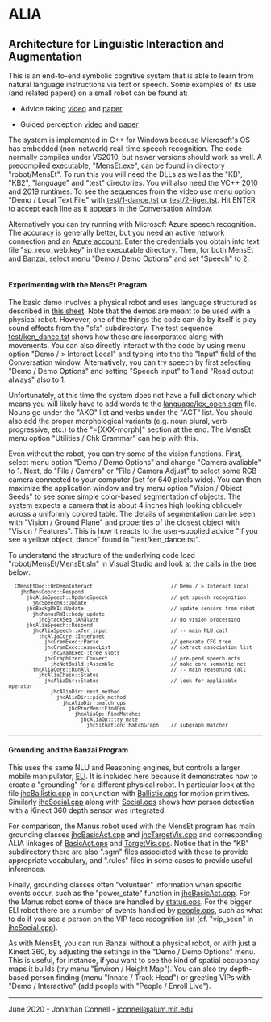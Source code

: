 # ALIA
## Architecture for Linguistic Interaction and Augmentation

This is an end-to-end symbolic cognitive system that is able to learn from natural language instructions via text or speech. Some examples of its use (and related papers) on a small robot can be found at:

* Advice taking [video](https://youtu.be/EjzdjWy3SKM) and [paper](https://arxiv.org/abs/1911.09782)

* Guided perception [video](https://youtu.be/jZT1muSBjoc) and [paper](https://arxiv.org/abs/1911.11620)

The system is implemented in C++ for Windows because Microsoft's OS has embedded (non-network) real-time speech recognition. The code normally compiles under VS2010, but newer versions should work as well. A precompiled executable, "MensEt.exe", can be found in directory "robot/MensEt". To run this you will need the DLLs as well as the "KB", "KB2", "language" and "test" directories. You will also need the VC++ [2010](https://download.microsoft.com/download/3/2/2/3224B87F-CFA0-4E70-BDA3-3DE650EFEBA5/vcredist_x64.exe) and [2019](https://aka.ms/vs/16/release/vc_redist.x64.exe) runtimes. To see the sequences from the video use menu option "Demo / Local Text File" with [test/1-dance.tst](robot/MensEt/test/1-dance.tst) or [test/2-tiger.tst](robot/MensEt/test/2-tiger.tst). Hit ENTER to accept each line as it appears in the Conversation window.

Alternatively you can try running with Microsoft Azure speech recognition. The accuracy is generally better, but you need an active network connection and an [Azure account](https://ms.portal.azure.com/#create/Microsoft.CognitiveServicesSpeechServices). Enter the credentials you obtain into text file "sp_reco_web.key" in the executable directory. Then, for both MensEt and Banzai, select menu "Demo / Demo Options" and set "Speech" to 2. 

---

#### Experimenting with the MensEt Program

The basic demo involves a physical robot and uses language structured as described in [this sheet](robot/MensEt/test/Robot_Dialog.pdf).
Note that the demos are meant to be used with a physical robot. However, one of the things the code can do by itself is play sound effects from the "sfx" subdirectory. The test sequence [test/ken_dance.tst](robot/MensEt/test/ken_dance.tst) shows how these are incorporated along with movements. 
You can also directly interact with the code by using menu option "Demo / > Interact Local" and typing into the the "Input" field of the Conversation window. Alternatively, you can try speech by first selecting "Demo / Demo Options" and setting "Speech input" to 1 and "Read output always" also to 1. 

Unfortunately, at this time the system does not have a full dictionary which means you will likely have to add words to the [language/lex_open.sgm](robot/MensEt/language/lex_open.sgm) file. Nouns go under the "AKO" list and verbs under the "ACT" list. You should also add the proper morphological variants (e.g. noun plural, verb progressive, etc.) to the "=[XXX-morph]" section at the end. The MensEt menu option "Utilities / Chk Grammar" can help with this. 

Even without the robot, you can try some of the vision functions. First, select menu option "Demo / Demo Options" and change "Camera avaliable" to 1. Next, do "File / Camera" or "File / Camera Adjust" to select some RGB camera connected to your computer (set for 640 pixels wide). You can then maximize the application window and try menu option "Vision / Object Seeds" to see some simple color-based segmentation of objects. The system expects a camera that is about 4 inches high looking obliquely across a uniformly colored table. The details of segmentation can be seen with "Vision / Ground Plane" and properties of the closest object with "Vision / Features". This is how it reacts to the user-supplied advice "If you see a yellow object, dance" found in "test/ken_dance.tst".

To understand the structure of the underlying code load "robot/MensEt/MensEt.sln" in Visual Studio and look at the calls in the tree below:

<sub>

```
  CMensEtDoc::OnDemoInteract                          // Demo / > Interact Local
    jhcMensCoord::Respond
      jhcAliaSpeech::UpdateSpeech                     // get speech recognition
        jhcSpeechX::Update
      jhcBackgRWI::Update                             // update sensors from robot
        jhcManusRWI::body_update
          jhcStackSeg::Analyze                        // do vision processing
      jhcAliaSpeech::Respond                        
        jhcAliaSpeech::xfer_input                     // -- main NLU call
          jhcAliaCore::Interpret
            jhcGramExec::Parse                        // generate CFG tree
            jhcGramExec::AssocList                    // extract association list
              jhcGramExec::tree_slots
            jhcGraphizer::Convert                     // pre-pend speech acts
              jhcNetBuild::Assemble                   // make core semantic net
        jhcAliaCore::RunAll                           // -- main reasoning call
          jhcAliaChain::Status 
            jhcAliaDir::Status                        // look for applicable operator
              jhcAliaDir::next_method
                jhcAliaDir::pick_method
                  jhcAliaDir::match_ops
                    jhcProcMem::FindOps       
                      jhcAliaOp::FindMatches
                        jhcAliaOp::try_mate
                          jhcSituation::MatchGraph    // subgraph matcher
```

</sub>

---

#### Grounding and the Banzai Program

This uses the same NLU and Reasoning engines, but controls a larger mobile manipulator, [ELI](robot/Banzai/ELI_robot.jpg). It is included here because it demonstrates how to create a "grounding" for a different physical robot. In particular look at the file [jhcBallistic.cpp](robot/common/Grounding/jhcBallistic.cpp) in conjunction with [Ballistic.ops](robot/Banzai/KB/Ballistic.ops) for motion primitives. Similarly [jhcSocial.cpp](robot/common/Grounding/jhcSocial.cpp) along with [Social.ops](robot/Banzai/KB/Social.ops) shows how person detection with a Kinect 360 depth sensor was integrated.

For comparison, the Manus robot used with the MensEt program has main grounding classes [jhcBasicAct.cpp](robot/common/Grounding/jhcBasicAct.cpp) and [jhcTargetVis.cpp](robot/common/Grounding/jhcTargetVis.cpp) and corresponding ALIA linkages of [BasicAct.ops](robot/MensEt/KB/BasicAct.ops) and [TargetVis.ops](robot/MensEt/KB/TargetVis.ops). Notice that in the "KB" subdirectory there are also ".sgm" files associated with these to provide appropriate vocabulary, and ".rules" files in some cases to provide useful inferences.

Finally, grounding classes often "volunteer" information when specific events occur, such as the "power_state" function in [jhcBasicAct.cpp](robot/common/Grounding/jhcBasicAct.cpp). For the Manus robot some of these are handled by [status.ops](robot/MensEt/KB2/status.ops). For the bigger ELI robot there are a number of events handled by [people.ops](robot/Banzai/KB2/people.ops), such as what to do if you see a person on the VIP face recognition list (cf. "vip_seen" in [jhcSocial.cpp](robot/common/Grounding/jhcSocial.cpp)).

As with MensEt, you can run Banzai without a physical robot, or with just a Kinect 360, by adjusting the settings in the "Demo / Demo Options" menu. This is useful, for instance, if you want to see the kind of spatial occupancy maps it builds (try menu "Environ / Height Map"). You can also try depth-based person finding (menu "Innate / Track Head") or greeting VIPs with "Demo / Interactive" (add people with "People / Enroll Live").

---

June 2020 - Jonathan Connell - jconnell@alum.mit.edu


